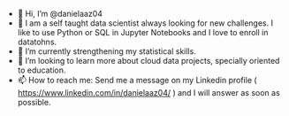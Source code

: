 - 👋 Hi, I’m @danielaaz04
- 👀 I am a self taught data scientist always looking for new challenges. I like to use Python or SQL in Jupyter Notebooks and I love to enroll in datatohns. 
- 🌱 I’m currently strengthening my statistical skills.
- 💞️ I’m looking to learn more about cloud data projects, specially oriented to education.
- 📫 How to reach me: Send me a message on my Linkedin profile ( https://www.linkedin.com/in/danielaaz04/ ) and I will answer as soon as possible.

<!---
danielaaz04/danielaaz04 is a ✨ special ✨ repository because its `README.md` (this file) appears on your GitHub profile.
You can click the Preview link to take a look at your changes.
--->
